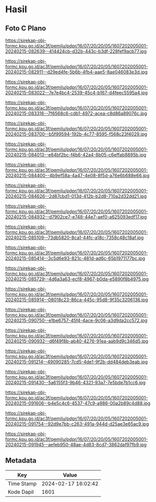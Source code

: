 # Hasil

## Foto C Plano

https://sirekap-obj-formc.kpu.go.id/ac3f/pemilu/pdpr/16/07/20/20/05/1607202005001-20240215-082639--414424cb-d32b-443c-b3df-228fef9acb77.jpg

https://sirekap-obj-formc.kpu.go.id/ac3f/pemilu/pdpr/16/07/20/20/05/1607202005001-20240215-082911--d29ed4fe-5b6b-4fb4-aae5-8ae046083e3d.jpg

https://sirekap-obj-formc.kpu.go.id/ac3f/pemilu/pdpr/16/07/20/20/05/1607202005001-20240215-083022--7e7e4bc4-2539-45c4-b167-d4feec5595a4.jpg

https://sirekap-obj-formc.kpu.go.id/ac3f/pemilu/pdpr/16/07/20/20/05/1607202005001-20240215-083316--7f6568c6-cdb1-4972-acea-c8d86a89076c.jpg

https://sirekap-obj-formc.kpu.go.id/ac3f/pemilu/pdpr/16/07/20/20/05/1607202005001-20240215-083700--b5f99594-192b-4c77-8595-f568c23f4029.jpg

https://sirekap-obj-formc.kpu.go.id/ac3f/pemilu/pdpr/16/07/20/20/05/1607202005001-20240215-084013--e84bf2bc-f4b6-42a4-8b05-c6effab8895b.jpg

https://sirekap-obj-formc.kpu.go.id/ac3f/pemilu/pdpr/16/07/20/20/05/1607202005001-20240215-084400--4b9ef58a-4a47-4e08-8f5d-a76e6b688e66.jpg

https://sirekap-obj-formc.kpu.go.id/ac3f/pemilu/pdpr/16/07/20/20/05/1607202005001-20240215-084626--2d87cbd1-013d-412b-b2d8-710a2d32dd21.jpg

https://sirekap-obj-formc.kpu.go.id/ac3f/pemilu/pdpr/16/07/20/20/05/1607202005001-20240215-084932--d7902ce7-e748-44e7-aef0-a625093edf17.jpg

https://sirekap-obj-formc.kpu.go.id/ac3f/pemilu/pdpr/16/07/20/20/05/1607202005001-20240215-085109--73db5820-8ca1-44fc-a18c-7358c48c18af.jpg

https://sirekap-obj-formc.kpu.go.id/ac3f/pemilu/pdpr/16/07/20/20/05/1607202005001-20240215-085414--3c5d6e93-821c-481d-ad6c-65b1971177bc.jpg

https://sirekap-obj-formc.kpu.go.id/ac3f/pemilu/pdpr/16/07/20/20/05/1607202005001-20240215-085729--4d6a3a63-ecf8-4967-b0da-e5890f8b4975.jpg

https://sirekap-obj-formc.kpu.go.id/ac3f/pemilu/pdpr/16/07/20/20/05/1607202005001-20240215-085914--08018c23-86ca-445c-95d8-9f35c3206136.jpg

https://sirekap-obj-formc.kpu.go.id/ac3f/pemilu/pdpr/16/07/20/20/05/1607202005001-20240215-090750--e1be6757-45f4-4ace-9c06-a3d9da2cc572.jpg

https://sirekap-obj-formc.kpu.go.id/ac3f/pemilu/pdpr/16/07/20/20/05/1607202005001-20240215-090932--d6f49f8b-ab40-4276-91ea-aab9d9c346d5.jpg

https://sirekap-obj-formc.kpu.go.id/ac3f/pemilu/pdpr/16/07/20/20/05/1607202005001-20240215-091214--49090285-7cd5-4de1-9f2b-dd484deb3eab.jpg

https://sirekap-obj-formc.kpu.go.id/ac3f/pemilu/pdpr/16/07/20/20/05/1607202005001-20240215-091430--5a6155f3-9b46-4321-93a7-7e5bde7b1cc6.jpg

https://sirekap-obj-formc.kpu.go.id/ac3f/pemilu/pdpr/16/07/20/20/05/1607202005001-20240215-091606--b4e5c4c6-4537-47c9-a986-00a2b89c4d88.jpg

https://sirekap-obj-formc.kpu.go.id/ac3f/pemilu/pdpr/16/07/20/20/05/1607202005001-20240215-091754--92d9e7bb-c263-491a-944d-d25ae3e65ac9.jpg

https://sirekap-obj-formc.kpu.go.id/ac3f/pemilu/pdpr/16/07/20/20/05/1607202005001-20240215-091945--aefeb950-48ae-4d83-8cd7-3862daf97fb9.jpg


## Metadata

| Key        | Value               |
| ---------- | ------------------- |
| Time Stamp | 2024-02-17 16:02:42 |
| Kode Dapil | 1601                |



